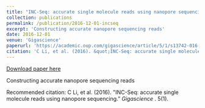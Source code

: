 ```yaml
---
title: "INC-Seq: accurate single molecule reads using nanopore sequencing"
collection: publications
permalink: /publication/2016-12-01-incseq
excerpt: 'Constructing accurate nanopore sequencing reads'
date: 2016-12-01
venue: 'Gigascience'
paperurl: 'https://academic.oup.com/gigascience/article/5/1/s13742-016-0140-7/2720995'
citation: 'C Li, et al. (2016). &quot;INC-Seq: accurate single molecule reads using nanopore sequencing.” <i> Gigascience </i>. 5(1).'
---
```


<a href='https://academic.oup.com/gigascience/article/5/1/s13742-016-0140-7/2720995'>Download paper here</a>

Constructing accurate nanopore sequencing reads

Recommended citation: C Li, et al. (2016). "INC-Seq: accurate single molecule reads using nanopore sequencing.” <i> Gigascience </i>. 5(1).